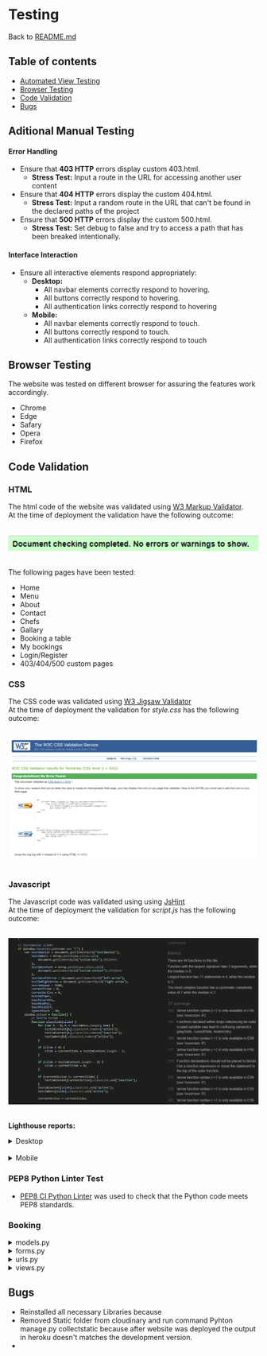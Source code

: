 # Testing

Back to [README.md](README.md)<br>

## Table of contents

* [Automated View Testing](#automated-view-testing)
* [Browser Testing](#browser-testing)
* [Code Validation](#code-validation)
* [Bugs](#bugs)


## Aditional Manual Testing

#### Error Handling

* Ensure that **403 HTTP** errors display custom 403.html.
    - **Stress Test:** Input a route in the URL for accessing another user content
* Ensure that **404 HTTP** errors display the custom 404.html.
    - **Stress Test:** Input a random route in the URL that can't be found in the declared paths of the project
* Ensure that **500 HTTP** errors display the custom 500.html.
    - **Stress Test:** Set debug to false and try to access a path that has been breaked intentionally.

#### Interface Interaction

* Ensure all interactive elements respond appropriately:
    - **Desktop:**
        - All navbar elements correctly respond to hovering.
        - All buttons correctly respond to hovering.
        - All authentication links correctly respond to hovering
    - **Mobile:**
        - All navbar elements correctly respond to touch.
        - All buttons correctly respond to touch.
        - All authentication links correctly respond to touch



## Browser Testing
The website was tested on different browser for assuring the features work accordingly.
* Chrome
* Edge
* Safary
* Opera
* Firefox

## Code Validation

### HTML
The html code of the website was validated using [W3 Markup Validator](https://validator.w3.org/).<br>
At the time of deployment the validation have the following outcome:<br><br>

<img src="/static/images/readme-img/html.codevalidation.png"><br><br>

The following pages have been tested:
* Home
* Menu
* About
* Contact
* Chefs
* Gallary
* Booking a table
* My bookings
* Login/Register
* 403/404/500 custom pages

### CSS

The CSS code was validated using [W3 Jigsaw Validator](https://jigsaw.w3.org/css-validator/)<br>
At the time of deployment the validation for *style.css* has the following outcome:<br><br>

<img src="/static/images/readme-img/CSS-validation.png"><br><br>

### Javascript

The Javascript code was validated using using [JsHint](https://jshint.com/)<br>
At the time of deployment the validation for *script.js* has the following outcome:<br><br>

<img src="/static/images/readme-img/jshint.png"><br><br>

**Lighthouse reports:**<br>

<details>
<summary>Desktop</summary>
<img src="/static/images/readme-img/Desktop.png"><br><br>
</details>
<br>
<details>
<summary>Mobile</summary>
<img src="/static/images/readme-img/mobli_lighthouse.png"><br><br>
</details>



### PEP8 Python Linter Test
- [PEP8 CI Python Linter](https://pep8ci.herokuapp.com/) was used to check that the Python code meets PEP8 standards.

### Booking

<details>
<summary>models.py</summary>
<img src="/static/images/readme-img/Modal.png"><br><br>
</details>

<details>
<summary>forms.py</summary>
<img src="/static/images/readme-img/form.png"><br><br>
</details>

<details>
<summary>urls.py</summary>
<img src="/static/images/readme-img/url.png"><br><br>
</details>

<details>
<summary>views.py</summary>
<img src="/static/images/readme-img/view.png"><br><br>
</details>


## Bugs

- Reinstalled all necessary Libraries because 
- Removed Static folder from cloudinary and run command Pyhton manage.py collectstatic because after website was deployed the output in heroku doesn't matches the development version.
- 



